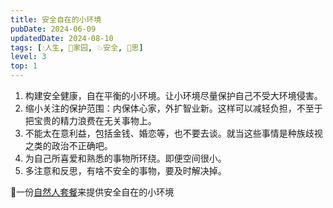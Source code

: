 ```yaml
---
title: 安全自在的小环境
pubDate: 2024-06-09
updatedDate: 2024-08-10
tags: [💧人生, 🏡家园, 💥安全, 🤔思]
level: 3
top: 1
---
```


1. 构建安全健康，自在平衡的小环境。让小环境尽量保护自己不受大环境侵害。
2. 缩小关注的保护范围：内保体心家，外扩智业新。这样可以减轻负担，不至于把宝贵的精力浪费在无关事物上。
3. 不能太在意利益，包括金钱、婚恋等，也不要去谈。就当这些事情是种族歧视之类的政治不正确吧。
4. 为自己所喜爱和熟悉的事物所环绕。即便空间很小。
5. 多注意和反思，有啥不安全的事物，要及时解决掉。

🤔一份[自然人套餐](/xyy/20240609b)来提供安全自在的小环境
